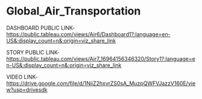# Global_Air_Transportation


DASHBOARD PUBLIC LINK-https://public.tableau.com/views/Air6/Dashboard1?:language=en-US&:display_count=n&:origin=viz_share_link

STORY PUBLIC LINK-https://public.tableau.com/views/Air7_16964156346320/Story1?:language=en-US&:display_count=n&:origin=viz_share_link

VIDEO LINK-https://drive.google.com/file/d/1NiiZ2hxvrZS0sA_MuzpQWFVJazzV160E/view?usp=drivesdk
